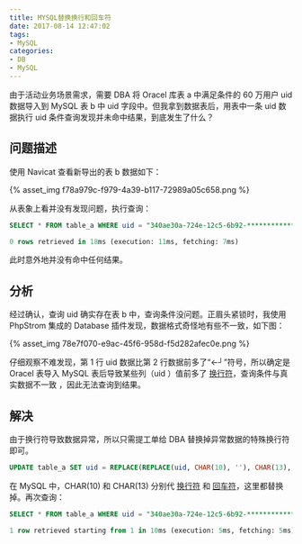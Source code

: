 ```yaml
---
title: MYSQL替换换行和回车符
date: 2017-08-14 12:47:02
tags:
- MySQL
categories:
- DB
- MySQL
---
```


由于活动业务场景需求，需要 DBA 将 Oracel 库表 a 中满足条件的 60 万用户 uid 数据导入到 MySQL 表 b 中 uid 字段中。但我拿到数据表后，用表中一条 uid 数据执行 uid 条件查询发现并未命中结果，到底发生了什么？<!---more-->

## 问题描述

使用 Navicat 查看新导出的表 b 数据如下：

{% asset_img f78a979c-f979-4a39-b117-72989a05c658.png %}

从表象上看并没有发现问题，执行查询：

```SQL
SELECT * FROM table_a WHERE uid = "340ae30a-724e-12c5-6b92-************";

0 rows retrieved in 18ms (execution: 11ms, fetching: 7ms)
```

此时意外地并没有命中任何结果。

## 分析

经过确认，查询 uid 确实存在表 b 中，查询条件没问题。正眉头紧锁时，我使用 PhpStrom 集成的 Database 插件发现，数据格式奇怪地有些不一致，如下图：

{% asset_img 78e7f070-e9ac-45f6-958d-f5d282afec0e.png %}

仔细观察不难发现，第 1 行 uid 数据比第 2 行数据前多了“←┘”符号，所以确定是 Oracel 表导入 MySQL 表后导致某些列（uid ）值前多了 [换行符]()，查询条件与真实数据不一致 ，因此无法查询到结果。

## 解决

由于换行符导致数据异常，所以只需提工单给 DBA 替换掉异常数据的特殊换行符即可。

```SQL
UPDATE table_a SET uid = REPLACE(REPLACE(uid, CHAR(10), ''), CHAR(13), '');
```

在 MySQL 中，CHAR(10) 和 CHAR(13) 分别代 [换行符]() 和 [回车符]()，这里都替换掉。再次查询：

```SQL
SELECT * FROM table_a WHERE uid = "340ae30a-724e-12c5-6b92-************";

1 row retrieved starting from 1 in 10ms (execution: 5ms, fetching: 5ms)
```


